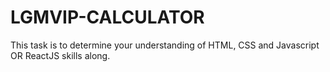# LGMVIP-CALCULATOR
This task is to determine your understanding  of HTML, CSS and Javascript OR ReactJS skills along.
